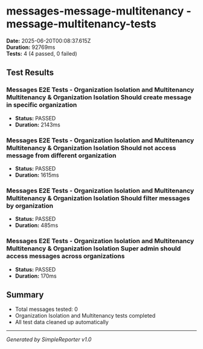# messages-message-multitenancy - message-multitenancy-tests

**Date:** 2025-06-20T00:08:37.615Z  
**Duration:** 92769ms  
**Tests:** 4 (4 passed, 0 failed)

## Test Results


### Messages E2E Tests - Organization Isolation and Multitenancy Multitenancy & Organization Isolation Should create message in specific organization
- **Status:** PASSED
- **Duration:** 2143ms



### Messages E2E Tests - Organization Isolation and Multitenancy Multitenancy & Organization Isolation Should not access message from different organization
- **Status:** PASSED
- **Duration:** 1615ms



### Messages E2E Tests - Organization Isolation and Multitenancy Multitenancy & Organization Isolation Should filter messages by organization
- **Status:** PASSED
- **Duration:** 485ms



### Messages E2E Tests - Organization Isolation and Multitenancy Multitenancy & Organization Isolation Super admin should access messages across organizations
- **Status:** PASSED
- **Duration:** 170ms



## Summary

- Total messages tested: 0
- Organization Isolation and Multitenancy tests completed
- All test data cleaned up automatically

---
*Generated by SimpleReporter v1.0*
